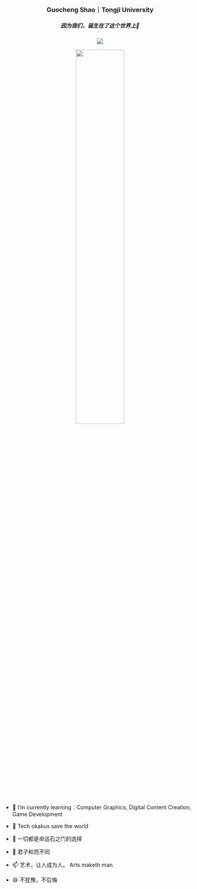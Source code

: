 <p align="center">
  <h3 align="center">Guocheng Shao｜Tongji University</h3>
  
  <h5 align="center">因为我们，诞生在了这个世界上🌱</h5>
  
  <!--<h5 align="center">Be a cosmopolitan🌍 tech💻-artist🎨 </h5>-->
  
</p>
<!--
<p align="center">
&nbsp;&nbsp;&nbsp; &nbsp;&nbsp;&nbsp;
<a href="https://mp.weixin.qq.com/s/FGwGCH6CgmjgbYKO72PSLw"><img src="img/jjyT-logo.png" align="bottom" width="100px"/></a>
&nbsp;&nbsp;&nbsp; &nbsp;&nbsp;&nbsp;
<a href="https://www.doublez.site"><img src="img/doublez-site.png" align="bottom" width="75px" /></a>
&nbsp;&nbsp;&nbsp; &nbsp;&nbsp;&nbsp;
<a href="https://www.skypixel.com/users/djiuser-veime0bt9szf"><img src="img/dji-logo.png" align="bottom" width="85px" /></a>
&nbsp;&nbsp;&nbsp; &nbsp;&nbsp;&nbsp;
<a href="https://www.zhihu.com/people/doubleZ0108/posts"><img src="img/zhihu-logo.png" align="bottom" height="45px" width="100px"/></a>
&nbsp;&nbsp;&nbsp; &nbsp;&nbsp;&nbsp;
<a href="https://www.linkedin.com/in/doubleZ0108"><img src="img/linkedin-logo.png" align="bottom" width="75px" /></a>
&nbsp;&nbsp;&nbsp; &nbsp;&nbsp;&nbsp;
<a href="http://www.doublez.site/blogs/Six-past-TwentyTwo"><img src="img/six-past-twentytwo-logo.png" align="bottom" width="100px"/></a>
</p>
-->



<p align = "center">
  <img src="https://github-readme-stats.vercel.app/api?username=DukeofCambridge&count_private=true&show_icons=true&hide_border=true&bg_color=25,050A27,4A54BC&title_color=ffffff&text_color=cccccc&icon_color=4A54BC&border_radius=5" />
</p>
  
<p align = "center">
  <img src="https://github-profile-trophy.vercel.app/?username=DukeofCambridge&column=5&row=1&no-bg=false&margin-w=10&no-frame=false" width="50%" />
</p>
<!--
- 🔭 I’m currently working on ...-->

- 🌱 I’m currently learning：Computer Graphics, Digital Content Creation, Game Development

- 👯 Tech okakus save the world

- 🤔 一切都是命运石之门的选择

- 💬 君子和而不同

- 📫 艺术，让人成为人。 Arts maketh man.

- 😄 不犹豫，不后悔

<!--- ⚡ 十年月球人，E社老玩家-->

